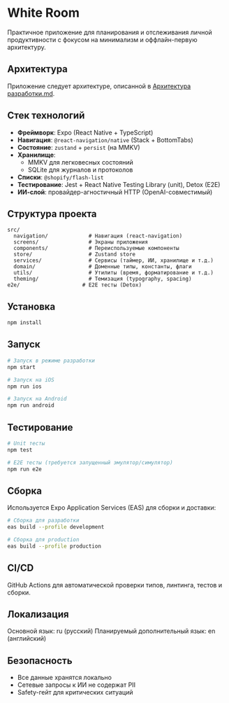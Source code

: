 # White Room

Практичное приложение для планирования и отслеживания личной продуктивности с фокусом на минимализм и оффлайн-первую архитектуру.

## Архитектура

Приложение следует архитектуре, описанной в [Архитектура разработки.md](../../Архитектура%20разработки.md).

## Стек технологий

- **Фреймворк**: Expo (React Native + TypeScript)
- **Навигация**: `@react-navigation/native` (Stack + BottomTabs)
- **Состояние**: `zustand` + `persist` (на MMKV)
- **Хранилище**: 
  - MMKV для легковесных состояний
  - SQLite для журналов и протоколов
- **Списки**: `@shopify/flash-list`
- **Тестирование**: Jest + React Native Testing Library (unit), Detox (E2E)
- **ИИ-слой**: провайдер-агностичный HTTP (OpenAI-совместимый)

## Структура проекта

```
src/
  navigation/             # Навигация (react-navigation)
  screens/                # Экраны приложения
  components/             # Переиспользуемые компоненты
  store/                  # Zustand store
  services/               # Сервисы (таймер, ИИ, хранилище и т.д.)
  domain/                 # Доменные типы, константы, флаги
  utils/                  # Утилиты (время, форматирование и т.д.)
  theming/                # Темизация (typography, spacing)
e2e/                    # E2E тесты (Detox)
```

## Установка

```bash
npm install
```

## Запуск

```bash
# Запуск в режиме разработки
npm start

# Запуск на iOS
npm run ios

# Запуск на Android
npm run android
```

## Тестирование

```bash
# Unit тесты
npm test

# E2E тесты (требуется запущенный эмулятор/симулятор)
npm run e2e
```

## Сборка

Используется Expo Application Services (EAS) для сборки и доставки:

```bash
# Сборка для разработки
eas build --profile development

# Сборка для production
eas build --profile production
```

## CI/CD

GitHub Actions для автоматической проверки типов, линтинга, тестов и сборки.

## Локализация

Основной язык: ru (русский)
Планируемый дополнительный язык: en (английский)

## Безопасность

- Все данные хранятся локально
- Сетевые запросы к ИИ не содержат PII
- Safety-гейт для критических ситуаций